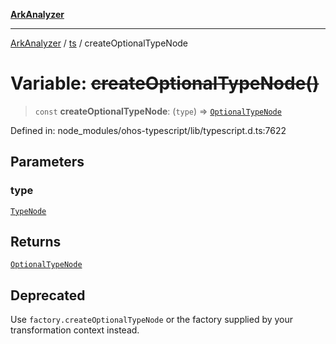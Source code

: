 [**ArkAnalyzer**](../../../../README.md)

***

[ArkAnalyzer](../../../../globals.md) / [ts](../README.md) / createOptionalTypeNode

# Variable: ~~createOptionalTypeNode()~~

> `const` **createOptionalTypeNode**: (`type`) => [`OptionalTypeNode`](../interfaces/OptionalTypeNode.md)

Defined in: node\_modules/ohos-typescript/lib/typescript.d.ts:7622

## Parameters

### type

[`TypeNode`](../interfaces/TypeNode.md)

## Returns

[`OptionalTypeNode`](../interfaces/OptionalTypeNode.md)

## Deprecated

Use `factory.createOptionalTypeNode` or the factory supplied by your transformation context instead.
